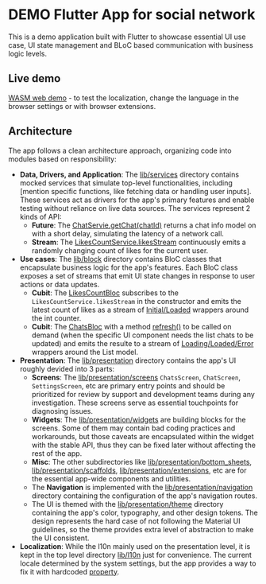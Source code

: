 # DEMO Flutter App for social network

This is a demo application built with Flutter to showcase essential UI use case, UI state management and BLoC based
communication with business logic levels.

## Live demo
[WASM web demo](https://geomax.web.app/#/chats) - to test the localization, change the language in the browser settings or with browser extensions.

## Architecture

The app follows a clean architecture approach, organizing code into modules based on responsibility:

- **Data, Drivers, and Application**: The [lib/services](lib/services) directory contains mocked services that simulate top-level functionalities, including [mention specific functions, like fetching data or handling user inputs]. These services act as drivers for the app's primary features and enable testing without reliance on live data sources.
  The services represent 2 kinds of API:
  - **Future**: The [ChatServie.getChat(chatId)](https://github.com/s4ysolutions/multiplatform-comparision/blob/a7bd87769f5d44d75284fec2b387364b5ff5c48f/flutter/lib/services/chat_service.dart#L84C3-L84C50) returns a chat info model on with a short delay, simulating the latency of a network call.
  - **Stream**: The [LikesCountService.likesStream](https://github.com/s4ysolutions/multiplatform-comparision/blob/a7bd87769f5d44d75284fec2b387364b5ff5c48f/flutter/lib/services/likes_count_service.dart#L13) continuously emits a randomly changing count of likes for the current user.
- **Use cases**: The [lib/block](lib/bloc) directory contains BloC classes that encapsulate business logic for the app's features. Each BloC class exposes a set of streams that emit UI state changes in response to user actions or data updates.
  - **Cubit**: The [LikesCountBloc](https://github.com/s4ysolutions/multiplatform-comparision/blob/a7bd87769f5d44d75284fec2b387364b5ff5c48f/flutter/lib/bloc/likes_count_bloc.dart#L24C1-L24C21) subscribes to the `LikesCountService.likesStream` in the constructor and emits the latest count of likes as a stream of [Initial/Loaded](https://github.com/s4ysolutions/multiplatform-comparision/blob/a7bd87769f5d44d75284fec2b387364b5ff5c48f/flutter/lib/bloc/likes_count_bloc.dart#L8C1-L22C2) wrappers around the int counter.
  - **Cubit**: The [ChatsBloc](https://github.com/s4ysolutions/multiplatform-comparision/blob/a7bd87769f5d44d75284fec2b387364b5ff5c48f/flutter/lib/bloc/chats_bloc.dart#L31) with a method [refresh()](https://github.com/s4ysolutions/multiplatform-comparision/blob/a7bd87769f5d44d75284fec2b387364b5ff5c48f/flutter/lib/bloc/chats_bloc.dart#L38C8-L38C15) to be called on demand (when the specific UI component needs the list chats to be updated) and emits the resulte to a stream of [Loading/Loaded/Error](https://github.com/s4ysolutions/multiplatform-comparision/blob/a7bd87769f5d44d75284fec2b387364b5ff5c48f/flutter/lib/bloc/chats_bloc.dart#L11C1-L29C2) wrappers around the List<Chat> model.
- **Presentation**: The [lib/presentation](lib/presentation) directory contains the app's UI roughly devided into 3 parts:
  - **Screens**: The [lib/presentation/screens](lib/presentation/screens) `ChatsScreen`, `ChatScreen`, `SettingsScreen`, etc are primary entry points and should be prioritized for review by support and development teams during any investigation. These screens serve as essential touchpoints for diagnosing issues.
  - **Widgets**: The [lib/presentation/widgets](lib/presentation/widgets) are building blocks for the screens. Some of them may contain bad coding practices and workarounds, but those caveats are encapsulated within the widget with the stable API, thus they can be fixed later without affecting the rest of the app.
  - **Misc**: The other subdirectories like [lib/presentation/bottom_sheets](lib/presentation/bottom_sheets), [lib/presentation/scaffolds](lib/presentation/scaffolds), [lib/presentation/extensions](lib/presentation/extensions), etc are for the essential app-wide components and utilities.
  - The **Navigation** is implemented with the [lib/presentation/navigation](lib/presentation/navigation) directory containing the configuration of the app's navigation routes.
  - The UI is themed with the [lib/presentation/theme](lib/presentation/theme) directory containing the app's color, typography, and other design tokens. The design represents the hard case of not following the Material UI guidelines, so the theme provides extra level of abstraction to make the UI consistent.
- **Localization**: While the l10n mainly used on the presentation level, it is kept in the top level directory [lib/l10n](lib/l10n) just for convenience. The current locale determined by the system settings, but the app provides a way to fix it with hardcoded [property](https://github.com/s4ysolutions/multiplatform-comparision/blob/a7bd87769f5d44d75284fec2b387364b5ff5c48f/flutter/lib/ui.dart#L9C3-L9C24).
